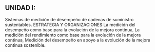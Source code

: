 ## UNIDAD I:

Sistemas de medición de desempeño de cadenas de suministro sustentables. ESTRATEGIA Y ORGANIZACIONES
La medición del desempeño como base para la evolución de la mejora continua, La medición del rendimiento
como base para la evolución de la mejora continua, Medición del desempeño en apoyo a la evolución de la
mejora continua sostenible.
